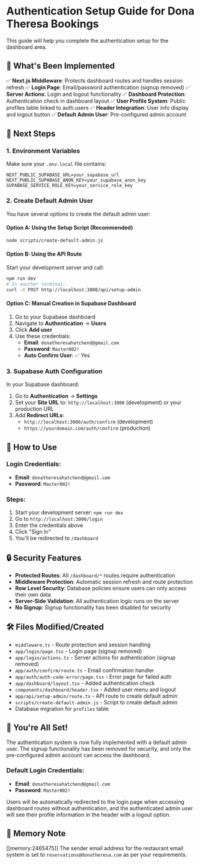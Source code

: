 # Authentication Setup Guide for Dona Theresa Bookings

This guide will help you complete the authentication setup for the dashboard area.

## 🔐 What's Been Implemented

✅ **Next.js Middleware**: Protects dashboard routes and handles session refresh
✅ **Login Page**: Email/password authentication (signup removed)
✅ **Server Actions**: Login and logout functionality
✅ **Dashboard Protection**: Authentication check in dashboard layout
✅ **User Profile System**: Public profiles table linked to auth.users
✅ **Header Integration**: User info display and logout button
✅ **Default Admin User**: Pre-configured admin account

## 🚀 Next Steps

### 1. Environment Variables
Make sure your `.env.local` file contains:
```env
NEXT_PUBLIC_SUPABASE_URL=your_supabase_url
NEXT_PUBLIC_SUPABASE_ANON_KEY=your_supabase_anon_key
SUPABASE_SERVICE_ROLE_KEY=your_service_role_key
```

### 2. Create Default Admin User
You have several options to create the default admin user:

#### Option A: Using the Setup Script (Recommended)
```bash
node scripts/create-default-admin.js
```

#### Option B: Using the API Route
Start your development server and call:
```bash
npm run dev
# In another terminal:
curl -X POST http://localhost:3000/api/setup-admin
```

#### Option C: Manual Creation in Supabase Dashboard
1. Go to your Supabase dashboard
2. Navigate to **Authentication** → **Users**
3. Click **Add user**
4. Use these credentials:
   - **Email**: `donatheresahatchend@gmail.com`
   - **Password**: `Master002!`
   - **Auto Confirm User**: ✅ Yes

### 3. Supabase Auth Configuration
In your Supabase dashboard:

1. Go to **Authentication** → **Settings**
2. Set your **Site URL** to: `http://localhost:3000` (development) or your production URL
3. Add **Redirect URLs**:
   - `http://localhost:3000/auth/confirm` (development)
   - `https://yourdomain.com/auth/confirm` (production)

## 🎯 How to Use

### Login Credentials:
- **Email**: `donatheresahatchend@gmail.com`
- **Password**: `Master002!`

### Steps:
1. Start your development server: `npm run dev`
2. Go to `http://localhost:3000/login`
3. Enter the credentials above
4. Click "Sign In"
5. You'll be redirected to `/dashboard`

## 🔒 Security Features

- **Protected Routes**: All `/dashboard/*` routes require authentication
- **Middleware Protection**: Automatic session refresh and route protection
- **Row Level Security**: Database policies ensure users can only access their own data
- **Server-Side Validation**: All authentication logic runs on the server
- **No Signup**: Signup functionality has been disabled for security

## 🛠️ Files Modified/Created

- `middleware.ts` - Route protection and session handling
- `app/login/page.tsx` - Login page (signup removed)
- `app/login/actions.ts` - Server actions for authentication (signup removed)
- `app/auth/confirm/route.ts` - Email confirmation handler
- `app/auth/auth-code-error/page.tsx` - Error page for failed auth
- `app/dashboard/layout.tsx` - Added authentication check
- `components/dashboard/header.tsx` - Added user menu and logout
- `app/api/setup-admin/route.ts` - API route to create default admin
- `scripts/create-default-admin.js` - Script to create default admin
- Database migration for `profiles` table

## 🎉 You're All Set!

The authentication system is now fully implemented with a default admin user. The signup functionality has been removed for security, and only the pre-configured admin account can access the dashboard.

### Default Login Credentials:
- **Email**: `donatheresahatchend@gmail.com`
- **Password**: `Master002!`

Users will be automatically redirected to the login page when accessing dashboard routes without authentication, and the authenticated admin user will see their profile information in the header with a logout option.

## 📧 Memory Note

[[memory:2465475]] The sender email address for the restaurant email system is set to `reservations@donatheresa.com` as per your requirements. 